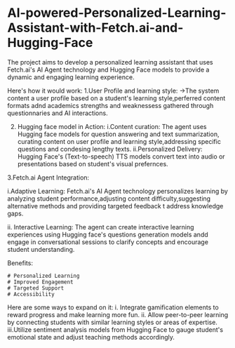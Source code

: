 # AI-powered-Personalized-Learning-Assistant-with-Fetch.ai-and-Hugging-Face
The project aims to develop a personalized learning assistant that uses Fetch.ai's AI Agent technology and Hugging Face models to provide a dynamic and engaging learning experience.

Here's how it would work:
1.User Profile and learning style:
->The system content a user profile based on a student's learning style,perferred content formats adnd academics strengths and weaknessess gathered through questionnaries and AI interactions.

2. Hugging face model in Action:
 i.Content curation: The agent uses Hugging face models for question answering 
   and text summarization, curating content on user profile and learning 
   style,addressing specific questions and condesing lengthy texts.
 ii.Personalized Delivery: Hugging Face's (Text-to-speech) TTS models convert 
    text into audio or presentations based on student's visual prefernces.

3.Fetch.ai Agent Integration:
 
 i.Adaptive Learning: Fetch.ai's AI Agent technology personalizes learning by 
   analyzing  student performance,adjusting content difficulty,suggesting 
   alternative methods and providing targeted feedback t address knowledge gaps.

 ii. Interactive Learning: The agent can create interactive learning experiences 
     using Hugging face's questions generation models andd engage in 
     conversational sessions to clarify concepts and encourage student 
     understanding.

   Benefits:
   
    # Personalized Learning
    # Improved Engagement
    # Targeted Support
    # Accessibility
    
Here are some ways to expand on it:
i. Integrate gamification elements to reward progress and make learning more fun.
ii. Allow peer-to-peer learning by connecting students with similar learning 
    styles or areas of expertise.
iii.Utilize sentiment analysis models from Hugging Face to gauge student's 
    emotional state and adjust teaching methods accordingly.
